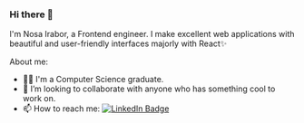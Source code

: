 ### Hi there 👋

I'm Nosa Irabor, a Frontend engineer. I make excellent web applications with beautiful and user-friendly interfaces majorly with React✨

About me:
- 👨‍🎓 I'm a Computer Science graduate.
- 👯 I’m looking to collaborate with anyone who has something cool to work on.
- 📫 How to reach me: <span><a href="https://www.linkedin.com/in/nosa-irabor-a4a2531a2">
    <img src="https://img.shields.io/badge/LinkedIn-blue?style=for-the-badge&logo=linkedin&logoColor=white" alt="LinkedIn Badge"/>
  </a>

<!--
**nosairabor/nosairabor** is a ✨ _special_ ✨ repository because its `README.md` (this file) appears on your GitHub profile.


- 😄 Pronouns: ...

-->
